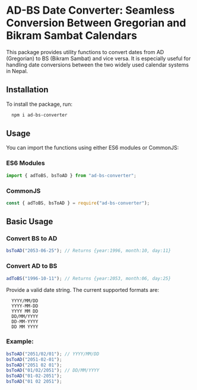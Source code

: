 # AD-BS Date Converter: Seamless Conversion Between Gregorian and Bikram Sambat Calendars

This package provides utility functions to convert dates from AD (Gregorian) to BS (Bikram Sambat) and vice versa. It is especially useful for handling date conversions between the two widely used calendar systems in Nepal.

## Installation

To install the package, run:

```sh
  npm i ad-bs-converter
```

## Usage

You can import the functions using either ES6 modules or CommonJS:

### ES6 Modules

```js
import { adToBS, bsToAD } from "ad-bs-converter";
```

### CommonJS

```js
const { adToBS, bsToAD } = require("ad-bs-converter");
```

## Basic Usage

### Convert BS to AD

```js
bsToAD("2053-06-25"); // Returns {year:1996, month:10, day:11}
```

### Convert AD to BS

```js
adToBS("1996-10-11"); // Returns {year:2053, month:06, day:25}
```

Provide a valid date string. The current supported formats are:

```
  YYYY/MM/DD
  YYYY-MM-DD
  YYYY MM DD
  DD/MM/YYYY
  DD-MM-YYYY
  DD MM YYYY
```

### Example:

```js
bsToAD("2051/02/01"); // YYYY/MM/DD
bsToAD("2051-02-01");
bsToAD("2051 02 01");
bsToAD("01/02/2051"); // DD/MM/YYYY
bsToAD("01-02-2051");
bsToAD("01 02 2051");
```
